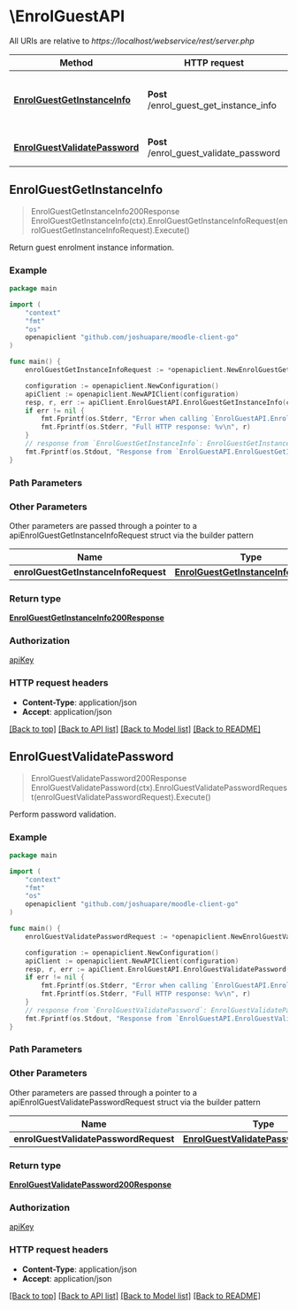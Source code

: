 # \EnrolGuestAPI

All URIs are relative to *https://localhost/webservice/rest/server.php*

Method | HTTP request | Description
------------- | ------------- | -------------
[**EnrolGuestGetInstanceInfo**](EnrolGuestAPI.md#EnrolGuestGetInstanceInfo) | **Post** /enrol_guest_get_instance_info | Return guest enrolment instance information.
[**EnrolGuestValidatePassword**](EnrolGuestAPI.md#EnrolGuestValidatePassword) | **Post** /enrol_guest_validate_password | Perform password validation.



## EnrolGuestGetInstanceInfo

> EnrolGuestGetInstanceInfo200Response EnrolGuestGetInstanceInfo(ctx).EnrolGuestGetInstanceInfoRequest(enrolGuestGetInstanceInfoRequest).Execute()

Return guest enrolment instance information.



### Example

```go
package main

import (
	"context"
	"fmt"
	"os"
	openapiclient "github.com/joshuapare/moodle-client-go"
)

func main() {
	enrolGuestGetInstanceInfoRequest := *openapiclient.NewEnrolGuestGetInstanceInfoRequest(int32(123)) // EnrolGuestGetInstanceInfoRequest | 

	configuration := openapiclient.NewConfiguration()
	apiClient := openapiclient.NewAPIClient(configuration)
	resp, r, err := apiClient.EnrolGuestAPI.EnrolGuestGetInstanceInfo(context.Background()).EnrolGuestGetInstanceInfoRequest(enrolGuestGetInstanceInfoRequest).Execute()
	if err != nil {
		fmt.Fprintf(os.Stderr, "Error when calling `EnrolGuestAPI.EnrolGuestGetInstanceInfo``: %v\n", err)
		fmt.Fprintf(os.Stderr, "Full HTTP response: %v\n", r)
	}
	// response from `EnrolGuestGetInstanceInfo`: EnrolGuestGetInstanceInfo200Response
	fmt.Fprintf(os.Stdout, "Response from `EnrolGuestAPI.EnrolGuestGetInstanceInfo`: %v\n", resp)
}
```

### Path Parameters



### Other Parameters

Other parameters are passed through a pointer to a apiEnrolGuestGetInstanceInfoRequest struct via the builder pattern


Name | Type | Description  | Notes
------------- | ------------- | ------------- | -------------
 **enrolGuestGetInstanceInfoRequest** | [**EnrolGuestGetInstanceInfoRequest**](EnrolGuestGetInstanceInfoRequest.md) |  | 

### Return type

[**EnrolGuestGetInstanceInfo200Response**](EnrolGuestGetInstanceInfo200Response.md)

### Authorization

[apiKey](../README.md#apiKey)

### HTTP request headers

- **Content-Type**: application/json
- **Accept**: application/json

[[Back to top]](#) [[Back to API list]](../README.md#documentation-for-api-endpoints)
[[Back to Model list]](../README.md#documentation-for-models)
[[Back to README]](../README.md)


## EnrolGuestValidatePassword

> EnrolGuestValidatePassword200Response EnrolGuestValidatePassword(ctx).EnrolGuestValidatePasswordRequest(enrolGuestValidatePasswordRequest).Execute()

Perform password validation.



### Example

```go
package main

import (
	"context"
	"fmt"
	"os"
	openapiclient "github.com/joshuapare/moodle-client-go"
)

func main() {
	enrolGuestValidatePasswordRequest := *openapiclient.NewEnrolGuestValidatePasswordRequest(int32(123), "Password_example") // EnrolGuestValidatePasswordRequest | 

	configuration := openapiclient.NewConfiguration()
	apiClient := openapiclient.NewAPIClient(configuration)
	resp, r, err := apiClient.EnrolGuestAPI.EnrolGuestValidatePassword(context.Background()).EnrolGuestValidatePasswordRequest(enrolGuestValidatePasswordRequest).Execute()
	if err != nil {
		fmt.Fprintf(os.Stderr, "Error when calling `EnrolGuestAPI.EnrolGuestValidatePassword``: %v\n", err)
		fmt.Fprintf(os.Stderr, "Full HTTP response: %v\n", r)
	}
	// response from `EnrolGuestValidatePassword`: EnrolGuestValidatePassword200Response
	fmt.Fprintf(os.Stdout, "Response from `EnrolGuestAPI.EnrolGuestValidatePassword`: %v\n", resp)
}
```

### Path Parameters



### Other Parameters

Other parameters are passed through a pointer to a apiEnrolGuestValidatePasswordRequest struct via the builder pattern


Name | Type | Description  | Notes
------------- | ------------- | ------------- | -------------
 **enrolGuestValidatePasswordRequest** | [**EnrolGuestValidatePasswordRequest**](EnrolGuestValidatePasswordRequest.md) |  | 

### Return type

[**EnrolGuestValidatePassword200Response**](EnrolGuestValidatePassword200Response.md)

### Authorization

[apiKey](../README.md#apiKey)

### HTTP request headers

- **Content-Type**: application/json
- **Accept**: application/json

[[Back to top]](#) [[Back to API list]](../README.md#documentation-for-api-endpoints)
[[Back to Model list]](../README.md#documentation-for-models)
[[Back to README]](../README.md)

